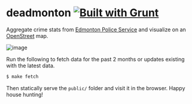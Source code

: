 # deadmonton  [![Built with Grunt](https://cdn.gruntjs.com/builtwith.png)](http://gruntjs.com/)

Aggregate crime stats from [Edmonton Police Service](http://crimemapping.edmontonpolice.ca/) and visualize on an [OpenStreet](http://www.openstreetmap.org) map.

![image](https://raw.github.com/radekstepan/deadmonton/master/example.png)

Run the following to fetch data for the past 2 months or updates existing with the latest data.

```bash
$ make fetch
```

Then statically serve the `public/` folder and visit it in the browser. Happy house hunting!
